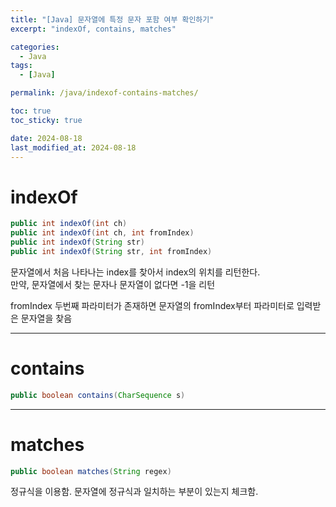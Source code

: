 ```yaml
---
title: "[Java] 문자열에 특정 문자 포함 여부 확인하기"
excerpt: "indexOf, contains, matches"

categories:
  - Java
tags:
  - [Java]

permalink: /java/indexof-contains-matches/

toc: true
toc_sticky: true

date: 2024-08-18
last_modified_at: 2024-08-18
---
```

# indexOf
```java
public int indexOf(int ch)
public int indexOf(int ch, int fromIndex)
public int indexOf(String str)
public int indexOf(String str, int fromIndex)
```
문자열에서 처음 나타나는 index를 찾아서 index의 위치를 리턴한다.  
만약, 문자열에서 찾는 문자나 문자열이 없다면 -1을 리턴

fromIndex 두번째 파라미터가 존재하면 문자열의 fromIndex부터 파라미터로 입력받은 문자열을 찾음

---

# contains
```java
public boolean contains(CharSequence s)
```

---

# matches
```java
public boolean matches(String regex)
```
정규식을 이용함.
문자열에 정규식과 일치하는 부분이 있는지 체크함.
